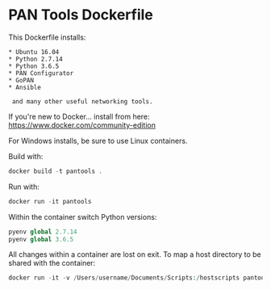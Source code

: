 PAN Tools Dockerfile
====================

This Dockerfile installs:

```
* Ubuntu 16.04
* Python 2.7.14
* Python 3.6.5
* PAN Configurator
* GoPAN
* Ansible

 and many other useful networking tools.
```

If you're new to Docker... install from here: https://www.docker.com/community-edition

For Windows installs, be sure to use Linux containers.

Build with:  
```php
docker build -t pantools .
```

Run with:
```php
docker run -it pantools
```

Within the container switch Python versions:
```php
pyenv global 2.7.14
pyenv global 3.6.5
```

All changes within a container are lost on exit.
To map a host directory to be shared with the container:
```php
docker run -it -v /Users/username/Documents/Scripts:/hostscripts pantools
```
